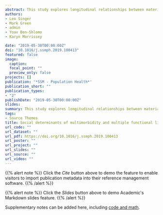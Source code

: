 ```yaml
---
abstract: This study explores longitudinal relationships between material, psycho-social and behavioural social determinants of health and multimorbidity of people aged 50 years or older in England. We used data from the English Longitudinal Study of Ageing collected biannually between 2002 and 2015. We found that the likelihood of multimorbidity and multiple functional limitations was consistently associated with the levels of household wealth, sense of control over one's life, physical activity and loneliness. Larger health inequalities were observed when health was measured as complex multimorbidity and multiple functional limitations than basic multimorbidity. Compared to the population group with the highest wealth, those with the lowest wealth had 47% higher odds of basic multimorbidity (95% C.I. 1.34-1.61), 73% higher odds of complex multimorbidity (95% C.I. 1.52-1.96) and 90% higher odds of having 10 or more functional limitations (95% C.I. 1.59-2.26). We did not find a dose-response relationship between alcohol consumption, smoking and multimorbidity but rather evidence of people in ill health actively moderating their health behaviour. We suggest that materialist models of multimorbidity and functional limitation at older age can not, on their own, explain the health inequalities as the behavioural and psycho-social factors play an important role. Policies aiming to reduce the risk of multimorbidity and functional limitation should address the issue at these three levels simultaneously, using the existing national infrastructure of General Practices.
authors:
- Leo Singer
- Mark Green
- admin
- Yoav Ben-Shlomo
- Karyn Morrissey

date: "2019-05-30T00:00:00Z"
doi: "10.1016/j.ssmph.2019.100413"
featured: false
image:
  caption: 
  focal_point: ""
  preview_only: false
projects: []
publication: '*SSM - Population Health*'
publication_short: ""
publication_types:
- "2"
publishDate: "2019-05-30T00:00:00Z"
slides: 
summary: This study explores longitudinal relationships between material, psycho-social and behavioural social determinants of health and multimorbidity of people aged 50 years or older in England.
tags:
- Source Themes
title: Social determinants of multimorbidity and multiple functional limitations among the ageing population of England, 2002–2015
url_code: ""
url_dataset: ""
url_pdf: https://doi.org/10.1016/j.ssmph.2019.100413
url_poster: ""
url_project: ""
url_slides: ""
url_source: ""
url_video: ""
---
```


{{% alert note %}}
Click the *Cite* button above to demo the feature to enable visitors to import publication metadata into their reference management software.
{{% /alert %}}

{{% alert note %}}
Click the *Slides* button above to demo Academic's Markdown slides feature.
{{% /alert %}}

Supplementary notes can be added here, including [code and math](https://sourcethemes.com/academic/docs/writing-markdown-latex/).
